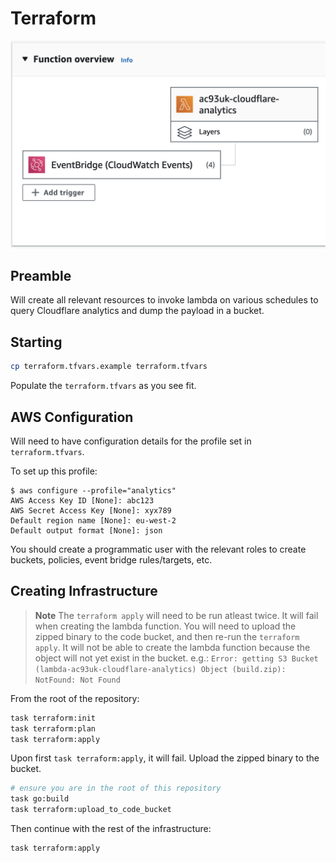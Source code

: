 # Terraform

![Chart](https://raw.githubusercontent.com/alistaircol/go-cloudflare-graphql-analytics/main/.github/function-overview.png)

## Preamble

Will create all relevant resources to invoke lambda on various schedules to query Cloudflare analytics and dump the payload in a bucket.

## Starting

```bash
cp terraform.tfvars.example terraform.tfvars
```

Populate the `terraform.tfvars` as you see fit.

## AWS Configuration

Will need to have configuration details for the profile set in `terraform.tfvars`.

To set up this profile:

```text
$ aws configure --profile="analytics"
AWS Access Key ID [None]: abc123
AWS Secret Access Key [None]: xyx789
Default region name [None]: eu-west-2
Default output format [None]: json
```

You should create a programmatic user with the relevant roles to create buckets, policies, event bridge rules/targets, etc.

## Creating Infrastructure

> **Note**
> The `terraform apply` will need to be run atleast twice.
> It will fail when creating the lambda function.
> You will need to upload the zipped binary to the code bucket, and then re-run the `terraform apply`.
> It will not be able to create the lambda function because the object will not yet exist in the bucket.
> e.g.:
> `Error: getting S3 Bucket (lambda-ac93uk-cloudflare-analytics) Object (build.zip): NotFound: Not Found`

From the root of the repository:

```bash
task terraform:init
task terraform:plan
task terraform:apply
```

Upon first `task terraform:apply`, it will fail. Upload the zipped binary to the bucket.

```bash
# ensure you are in the root of this repository
task go:build
task terraform:upload_to_code_bucket
```

Then continue with the rest of the infrastructure:

```bash
task terraform:apply
```
